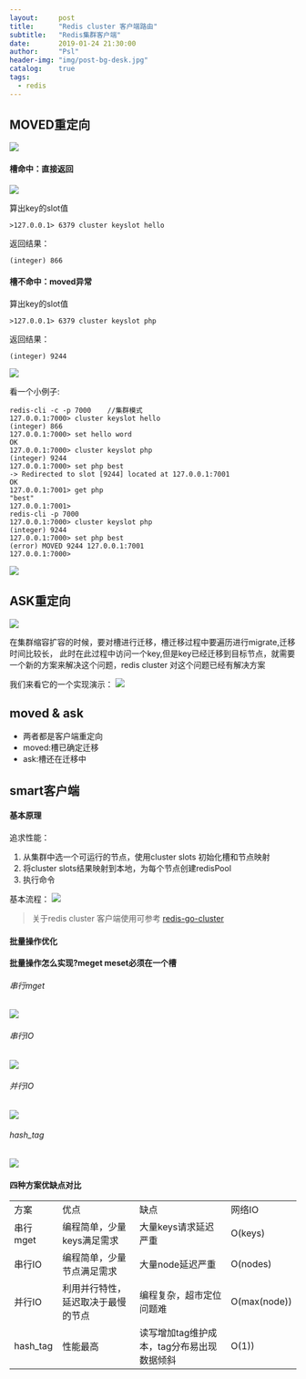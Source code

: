 ```yaml
---
layout:     post
title:      "Redis cluster 客户端路由"
subtitle:   "Redis集群客户端"
date:       2019-01-24 21:30:00
author:     "Psl"
header-img: "img/post-bg-desk.jpg"
catalog:    true
tags:
  - redis
---
```


## MOVED重定向

![](/img/in-post/2019-01-24/1.png)

#### 槽命中：直接返回
![](/img/in-post/2019-01-24/2.png)

算出key的slot值
```
>127.0.0.1> 6379 cluster keyslot hello
```
返回结果：
```
(integer) 866
```
#### 槽不命中：moved异常
算出key的slot值
```
>127.0.0.1> 6379 cluster keyslot php
```
返回结果：
```
(integer) 9244
```
![](/img/in-post/2019-01-24/3.png)

看一个小例子:
```
redis-cli -c -p 7000    //集群模式
127.0.0.1:7000> cluster keyslot hello
(integer) 866
127.0.0.1:7000> set hello word
OK
127.0.0.1:7000> cluster keyslot php
(integer) 9244
127.0.0.1:7000> set php best
-> Redirected to slot [9244] located at 127.0.0.1:7001
OK
127.0.0.1:7001> get php
"best"
127.0.0.1:7001> 
redis-cli -p 7000
127.0.0.1:7000> cluster keyslot php
(integer) 9244
127.0.0.1:7000> set php best
(error) MOVED 9244 127.0.0.1:7001
127.0.0.1:7000>
```

![](/img/in-post/2019-01-24/4.png)

## ASK重定向

![](/img/in-post/2019-01-24/5.png)

在集群缩容扩容的时候，要对槽进行迁移，槽迁移过程中要遍历进行migrate,迁移时间比较长，
此时在此过程中访问一个key,但是key已经迁移到目标节点，就需要一个新的方案来解决这个问题，redis cluster 对这个问题已经有解决方案

我们来看它的一个实现演示：
![](/img/in-post/2019-01-24/6.png)

## moved & ask

* 两者都是客户端重定向
* moved:槽已确定迁移
* ask:槽还在迁移中

## smart客户端

#### 基本原理
追求性能：
1. 从集群中选一个可运行的节点，使用cluster slots 初始化槽和节点映射
2. 将cluster slots结果映射到本地，为每个节点创建redisPool
3. 执行命令

基本流程：
![](/img/in-post/2019-01-24/7.png)

> 关于redis cluster 客户端使用可参考
[redis-go-cluster](https://github.com/enpsl/redis-go-cluster/tree/master/example)

#### 批量操作优化
**批量操作怎么实现?meget meset必须在一个槽**
###### 串行mget 
![](/img/in-post/2019-01-24/8.png)
###### 串行IO
![](/img/in-post/2019-01-24/9.png)
###### 并行IO
![](/img/in-post/2019-01-24/10.png)
###### hash_tag
![](/img/in-post/2019-01-24/11.png)

#### 四种方案优缺点对比
<table><tr><td>方案</td><td>优点</td><td>缺点</td><td>网络IO</td></tr><tr><td>串行mget</td><td>编程简单，少量keys满足需求</td><td>大量keys请求延迟严重</td><td>O(keys)</td></tr><tr><td>串行IO</td><td>编程简单，少量节点满足需求</td><td>大量node延迟严重</td><td>O(nodes)</td></tr><tr><td>并行IO</td><td>利用并行特性，延迟取决于最慢的节点</td><td>编程复杂，超市定位问题难</td><td>O(max(node))</td></tr><tr><td>hash_tag</td><td>性能最高</td><td>读写增加tag维护成本，tag分布易出现数据倾斜</td><td>O(1))</td></tr></table>